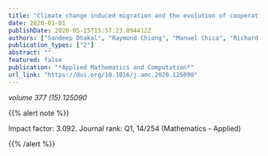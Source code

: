 ```yaml
---
title: "Climate change induced migration and the evolution of cooperation"
date: 2020-01-01
publishDate: 2020-05-15T15:57:23.094412Z
authors: ["Sandeep Dhakal", "Raymond Chiong", "Manuel Chica", "Richard H. Middleton"]
publication_types: ["2"]
abstract: ""
featured: false
publication: "*Applied Mathematics and Computation*"
url_link: "https://doi.org/10.1016/j.amc.2020.125090"
---
```


_volume 377 (15) 125090_


{{% alert note %}}

Impact factor: 3.092. Journal rank: Q1, 14/254 (Mathematics - Applied)

{{% /alert %}}

